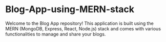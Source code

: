 # Blog-App-using-MERN-stack
Welcome to the Blog App repository! This application is built using the MERN (MongoDB, Express, React, Node.js) stack and comes with various functionalities to manage and share your blogs.
